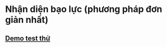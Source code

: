 # Nhận diện bạo lực (phương pháp đơn giản nhất)


## [Demo test thử](https://a12b9duthi.herokuapp.com/)
